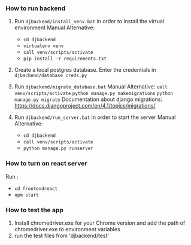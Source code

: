 ### How to run backend

1. Run `djbackend/install_venv.bat` in order to install the virtual environment
    Manual Alternative:
    - `cd djbackend`
    - `virtualenv venv`
    - `call venv/scripts/activate`
    - `pip install -r requirements.txt`

2. Create a local postgres database. Enter the credentials in `djbackend/database_creds.py`
3. Run `djbackend/migrate_database.bat`
    Manual Alternative:
    `call venv/scripts/activate`
    `python manage.py makemigrations`
    `python manage.py migrate`
    Documentation about django migrations: 
    https://docs.djangoproject.com/en/4.1/topics/migrations/

4. Run `djbackend/run_server.bat` in order to start the server
    Manual Alternative:
    - `cd djbackend`
    - `call venv/scripts/activate`
    - `python manage.py runserver`


### How to turn on react server
Run :
- `cd frontendreact`
- `npm start`


### How to test the app
1. Install chromedriver.exe for your Chrome version and add the path of chromedriver.exe to environment variables
2. run the test files from 'djbackend/test'
